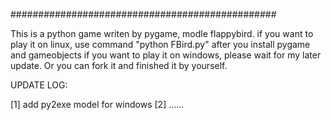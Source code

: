 ################################################


This is a python game writen by pygame, modle flappybird.
if you want to play it on linux, use command "python FBird.py" after you install pygame and gameobjects
if you want to play it on windows, please wait for my later update. Or you can fork it and finished it by yourself.



UPDATE LOG:

[1] add py2exe model for windows
[2] ......
